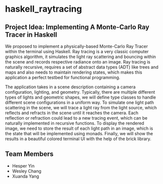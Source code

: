 # haskell_raytracing

## Project Idea: Implementing A Monte-Carlo Ray Tracer in Haskell

We proposed to implement a physically-based Monte-Carlo Ray Tracer within the terminal using Haskell. Ray tracing is a very classic computer graphics algorithm, it simulates the light ray scattering and bouncing within the scene and records respective radiance onto an image. Ray tracing is naturally recursive, requires a set of abstract data types (ADT) like trees and maps and also needs to maintain rendering states, which makes this application a perfect testbed for functional programming. 

The application takes in a scene description containing a camera configuration, lighting, and geometry. Typically, there are multiple different types of lights and geometric shapes, we will define type classes to handle different scene configurations in a uniform way. To simulate one light path scattering in the scene, we will trace a light ray from the light source, which reflects and refracts in the scene until it reaches the camera. Each reflection or refraction could lead to a new tracing event, which can be naturally implemented in recursive functions. To display the rendered image, we need to store the result of each light path in an image, which is the state that will be implemented using monads. Finally, we will show the results in a beautiful colored terminal UI with the help of the brick library.

## Team Members

- Hesper Yin
- Wesley Chang
- Xuanda Yang
